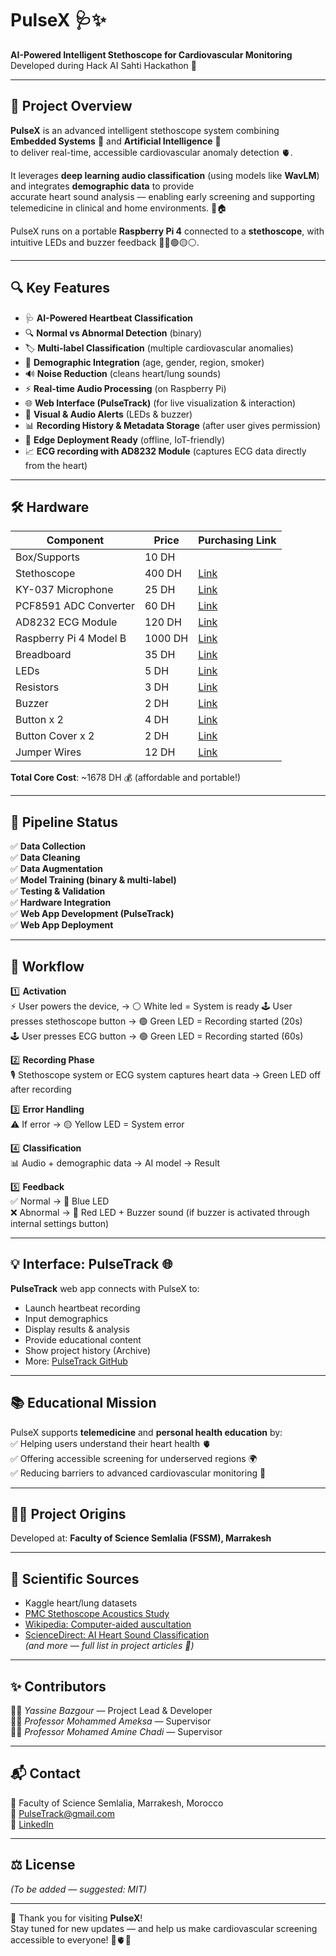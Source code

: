 # PulseX 🩺✨

**AI-Powered Intelligent Stethoscope for Cardiovascular Monitoring**  
Developed during Hack AI Sahti Hackathon 🚀

---

## 🌟 Project Overview

**PulseX** is an advanced intelligent stethoscope system combining **Embedded Systems** 🤖 and **Artificial Intelligence** 🧠  
to deliver real-time, accessible cardiovascular anomaly detection 🫀.

It leverages **deep learning audio classification** (using models like **WavLM**) and integrates **demographic data** to provide  
accurate heart sound analysis — enabling early screening and supporting telemedicine in clinical and home environments. 🏥🏠

PulseX runs on a portable **Raspberry Pi 4** connected to a **stethoscope**, with intuitive LEDs and buzzer feedback 🔵🔴🟢🟡⚪.

---

## 🔍 Key Features

- 🩺 **AI-Powered Heartbeat Classification**
- 🔍 **Normal vs Abnormal Detection** (binary)
- 🏷️ **Multi-label Classification** (multiple cardiovascular anomalies)
- 🧑 **Demographic Integration** (age, gender, region, smoker)
- 🔊 **Noise Reduction** (cleans heart/lung sounds)
- ⚡ **Real-time Audio Processing** (on Raspberry Pi)
- 🌐 **Web Interface (PulseTrack)** (for live visualization & interaction)
- 🔔 **Visual & Audio Alerts** (LEDs & buzzer)
- 📊 **Recording History & Metadata Storage** (after user gives permission)
- 🚀 **Edge Deployment Ready** (offline, IoT-friendly)
- 📈 **ECG recording with AD8232 Module** (captures ECG data directly from the heart)

---

## 🛠️ Hardware

| Component              | Price   | Purchasing Link                                                                                       |
| ---------------------- | ------- | ----------------------------------------------------------------------------------------------------- |
| Box/Supports           | 10 DH   |                                                                                                       |
| Stethoscope            | 400 DH  | [Link](https://locamed.ma/product/stethoscope-duplex/)                                                |
| KY-037 Microphone      | 25 DH   | [Link](https://www.micro-planet.ma/produit/module-capteur-magnetique-a-effet-hall-ky-024/)            |
| PCF8591 ADC Converter  | 60 DH   | [Link](https://www.micro-planet.ma/produit/pcf8591-convertisseur-analogique-numerique-dac-adc/)       |
| AD8232 ECG Module      | 120 DH  | [Link](https://www.micro-planet.ma/produit/ad8232-ecg-module-capteur-de-rythme-cardiaque/)            |
| Raspberry Pi 4 Model B | 1000 DH | [Link](https://www.micro-planet.ma/produit/raspberry-pi-4-modele-b-2gb-4gb/)                          |
| Breadboard             | 35 DH   | [Link](https://www.micro-planet.ma/produit/breadboard-830-points/)                                    |
| LEDs                   | 5 DH    | [Link](https://www.micro-planet.ma/produit/led-5mm/)                                                  |
| Resistors              | 3 DH    | [Link](https://www.micro-planet.ma/produitresistances-14w-50-valeurs-precision-1-1-packet-5-unites/)  |
| Buzzer                 | 2 DH    | [Link](https://www.micro-planet.ma/produit/buzzer-actif/)                                             |
| Button x 2             | 4 DH    | [Link](https://www.micro-planet.ma/produit/bouton-poussoir-12x12x7-3mm/)                              |
| Button Cover x 2       | 2 DH    | [Link](https://www.micro-planet.ma/produit/caps-pour-bouton-poussoir-12x12x7-3mm/)                    |
| Jumper Wires           | 12 DH   | [Link](https://www.micro-planet.ma/produit/cable-dupont-malefemelle-20cm-x-40/)                       |

**Total Core Cost**: ~1678 DH 💰 (affordable and portable!)

---

## 🔗 Pipeline Status

✅ **Data Collection**  
✅ **Data Cleaning**  
✅ **Data Augmentation**  
✅ **Model Training (binary & multi-label)**  
✅ **Testing & Validation**  
✅ **Hardware Integration**  
✅ **Web App Development (PulseTrack)**  
✅ **Web App Deployment**

---

## 🏃 Workflow

1️⃣ **Activation**  
⚡ User powers the device, → ⚪ White led = System is ready
🕹️ User presses stethoscope button → 🟢 Green LED = Recording started (20s)  
🕹️ User presses ECG button → 🟢 Green LED = Recording started (60s)

2️⃣ **Recording Phase**  
🎙️ Stethoscope system or ECG system captures heart data → Green LED off after recording

3️⃣ **Error Handling**  
⚠️ If error → 🟡 Yellow LED = System error

4️⃣ **Classification**  
📊 Audio + demographic data → AI model → Result

5️⃣ **Feedback**  
✅ Normal → 🔵 Blue LED  
❌ Abnormal → 🔴 Red LED + Buzzer sound (if buzzer is activated through internal settings button)

---

## 💡 Interface: PulseTrack 🌐

**PulseTrack** web app connects with PulseX to:

- Launch heartbeat recording
- Input demographics
- Display results & analysis
- Provide educational content
- Show project history (Archive)
- More: [PulseTrack GitHub](https://darttgoblin.github.io/PulseTrack/PulseTrack.html)

---

## 📚 Educational Mission

PulseX supports **telemedicine** and **personal health education** by:  
✅ Helping users understand their heart health 🫀  
✅ Offering accessible screening for underserved regions 🌍  
✅ Reducing barriers to advanced cardiovascular monitoring 🏥

---

## 🧑‍🔬 Project Origins

Developed at: **Faculty of Science Semlalia (FSSM), Marrakesh**

---

## 🔬 Scientific Sources

- Kaggle heart/lung datasets
- [PMC Stethoscope Acoustics Study](https://www.ncbi.nlm.nih.gov/pmc/articles/PMC10177339/)
- [Wikipedia: Computer-aided auscultation](https://en.wikipedia.org/wiki/Computer-aided_auscultation)
- [ScienceDirect: AI Heart Sound Classification](https://www.sciencedirect.com/science/article/pii/S2666827021001031)  
  _(and more — full list in project articles 📄)_

---

## ✨ Contributors

👨‍💻 _Yassine Bazgour_ — Project Lead & Developer  
👨‍🏫 _Professor Mohammed Ameksa_ — Supervisor  
👨‍🏫 _Professor Mohamed Amine Chadi_ — Supervisor

---

## 📬 Contact

📍 Faculty of Science Semlalia, Marrakesh, Morocco  
📧 PulseTrack@gmail.com  
🔗 [LinkedIn](https://www.linkedin.com/in/yassine-bazgour-178b73305/)

---

## ⚖️ License

_(To be added — suggested: MIT)_

---

💖 Thank you for visiting **PulseX**!  
Stay tuned for new updates — and help us make cardiovascular screening accessible to everyone! 🚀🫀✨
